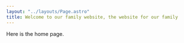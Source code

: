 ```yaml
---
layout: "../layouts/Page.astro"
title: Welcome to our family website, the website for our family
---
```


Here is the home page.
